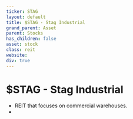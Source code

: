 ```yaml
---
ticker: STAG
layout: default
title: $STAG - Stag Industrial
grand_parent: Asset
parent: Stocks
has_children: false
asset: stock
class: reit
website:
div: true
---
```


# $STAG - Stag Industrial
- REIT that focuses on commercial warehouses.
- 
